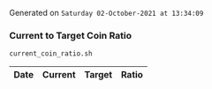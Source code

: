 Generated on `Saturday 02-October-2021 at 13:34:09`

### Current to Target Coin Ratio
`current_coin_ratio.sh`

Date|Current|Target|Ratio
---|---|---|---
